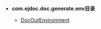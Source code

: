 





- **com.ejdoc.doc.generate.env目录**

	- [DocOutEnvironment](jdocGenerate/com/ejdoc/doc/generate/env/DocOutEnvironment.md)
